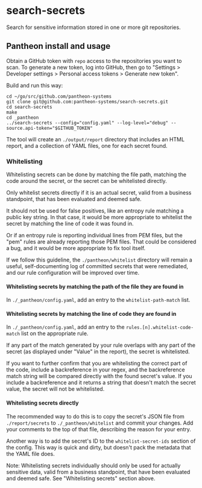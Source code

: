 # search-secrets

Search for sensitive information stored in one or more git repositories.

## Pantheon install and usage

Obtain a GitHub token with `repo` access to the repositories you want to scan. To generate a new token, log into
GitHub, then go to "Settings > Developer settings > Personal access tokens > Generate new token".

Build and run this way:

```shell script
cd ~/go/src/github.com/pantheon-systems
git clone git@github.com:pantheon-systems/search-secrets.git
cd search-secrets
make
cd _pantheon
../search-secrets --config="config.yaml" --log-level="debug" --source.api-token="$GITHUB_TOKEN"
```

The tool will create an `./output/report` directory that includes an HTML report, and a collection of YAML files, one for
each secret found.

### Whitelisting

Whitelisting secrets can be done by matching the file path, matching the code around the secret, or the secret
can be whitelisted directly.

Only whitelist secrets directly if it is an actual secret, valid from a business standpoint, that has been
evaluated and deemed safe.

It should not be used for false positives, like an entropy rule matching a public key string. In that case, it would
be more appropriate to whitelist the secret by matching the line of code it was found in.

Or if an entropy rule is reporting individual lines from PEM files, but the "pem" rules are already reporting those PEM
files. That could be considered a bug, and it would be more appropriate to fix tool itself.

If we follow this guideline, the `./pantheon/whitelist` directory will remain a useful, self-documenting log of committed
secrets that were remediated, and our rule configuration will be improved over time.

#### Whitelisting secrets by matching the path of the file they are found in

In `./_pantheon/config.yaml`, add an entry to the `whitelist-path-match` list.

#### Whitelisting secrets by matching the line of code they are found in

In `./_pantheon/config.yaml`, add an entry to the `rules.[n].whitelist-code-match` list on the appropriate rule.

If any part of the match generated by your rule overlaps with any part of the secret (as displayed under "Value" in the
report), the secret is whitelisted. 

If you want to further confirm that you are whitelisting the correct part of the code, include a backreference in your
regex, and the backreference match string will be compared directly with the found secret's value. If you include a
backreference and it returns a string that doesn't match the secret value, the secret will not be whitelisted.

#### Whitelisting secrets directly

The recommended way to do this is to copy the secret's JSON file from `./report/secrets` to `./_pantheon/whitelist` and
commit your changes. Add your comments to the top of that file, describing the reason for your entry.

Another way is to add the secret's ID to the `whitelist-secret-ids` section of the config. This way is quick and dirty,
but doesn't pack the metadata that the YAML file does.

Note: Whitelisting secrets individually should only be used for actually sensitive data, valid from a business
standpoint, that have been evaluated and deemed safe. See "Whitelisting secrets" section above.
